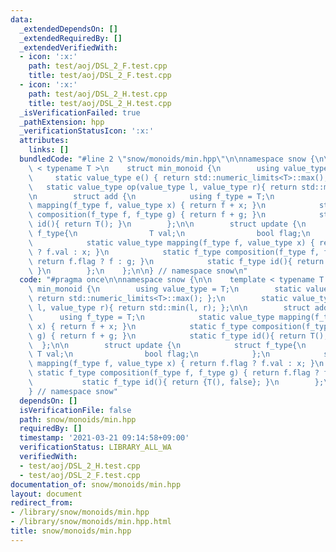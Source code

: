 ```yaml
---
data:
  _extendedDependsOn: []
  _extendedRequiredBy: []
  _extendedVerifiedWith:
  - icon: ':x:'
    path: test/aoj/DSL_2_F.test.cpp
    title: test/aoj/DSL_2_F.test.cpp
  - icon: ':x:'
    path: test/aoj/DSL_2_H.test.cpp
    title: test/aoj/DSL_2_H.test.cpp
  _isVerificationFailed: true
  _pathExtension: hpp
  _verificationStatusIcon: ':x:'
  attributes:
    links: []
  bundledCode: "#line 2 \"snow/monoids/min.hpp\"\n\nnamespace snow {\n\n    template\
    \ < typename T >\n    struct min_monoid {\n        using value_type = T;\n   \
    \     static value_type e() { return std::numeric_limits<T>::max(); };\n     \
    \   static value_type op(value_type l, value_type r){ return std::min(l, r); };\n\
    \n        struct add {\n            using f_type = T;\n            static value_type\
    \ mapping(f_type f, value_type x) { return f + x; }\n            static f_type\
    \ composition(f_type f, f_type g) { return f + g; }\n            static f_type\
    \ id(){ return T(); }\n        };\n\n        struct update {\n            struct\
    \ f_type{\n                T val;\n                bool flag;\n            };\n\
    \            static value_type mapping(f_type f, value_type x) { return f.flag\
    \ ? f.val : x; }\n            static f_type composition(f_type f, f_type g) {\
    \ return f.flag ? f : g; }\n            static f_type id(){ return {T(), false};\
    \ }\n        };\n    };\n\n} // namespace snow\n"
  code: "#pragma once\n\nnamespace snow {\n\n    template < typename T >\n    struct\
    \ min_monoid {\n        using value_type = T;\n        static value_type e() {\
    \ return std::numeric_limits<T>::max(); };\n        static value_type op(value_type\
    \ l, value_type r){ return std::min(l, r); };\n\n        struct add {\n      \
    \      using f_type = T;\n            static value_type mapping(f_type f, value_type\
    \ x) { return f + x; }\n            static f_type composition(f_type f, f_type\
    \ g) { return f + g; }\n            static f_type id(){ return T(); }\n      \
    \  };\n\n        struct update {\n            struct f_type{\n               \
    \ T val;\n                bool flag;\n            };\n            static value_type\
    \ mapping(f_type f, value_type x) { return f.flag ? f.val : x; }\n           \
    \ static f_type composition(f_type f, f_type g) { return f.flag ? f : g; }\n \
    \           static f_type id(){ return {T(), false}; }\n        };\n    };\n\n\
    } // namespace snow"
  dependsOn: []
  isVerificationFile: false
  path: snow/monoids/min.hpp
  requiredBy: []
  timestamp: '2021-03-21 09:14:58+09:00'
  verificationStatus: LIBRARY_ALL_WA
  verifiedWith:
  - test/aoj/DSL_2_H.test.cpp
  - test/aoj/DSL_2_F.test.cpp
documentation_of: snow/monoids/min.hpp
layout: document
redirect_from:
- /library/snow/monoids/min.hpp
- /library/snow/monoids/min.hpp.html
title: snow/monoids/min.hpp
---
```

